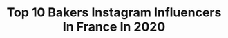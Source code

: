 ---
title: Top 10 Bakers Instagram Influencers In France In 2020
description: >-
  Find top bakers Instagram influencers in France in 2020. Most popular hashtags: #baking #pastry #recette #paris.
platform: Instagram
profiles:
  - username: "anna_wierzbinska"
    fullname: >-
      Anna Wierzbinska | Anna Banana
    location: "France"
    followers: 34009
    engagement: 534
    commentsToLikes: 0.104308
    avatar: "https://scontent-lhr8-1.cdninstagram.com/v/t51.2885-19/s320x320/68906158_369607540386287_4941671117443039232_n.jpg?_nc_ht=scontent-lhr8-1.cdninstagram.com&_nc_ohc=3DCu-PbWhlsAX9t4Q_o&oh=64813d8dffa10a1b599509391668e43b&oe=5EBBD11A"
    verified: false
    hashtags: "#mymonthofsundays, #food52, #kitchenbowl, #staycalmandbakeon"
  - username: "recueilgourmand"
    fullname: >-
      Mahmoud - Recueil Gourmand
    location: "France"
    followers: 16842
    engagement: 271
    commentsToLikes: 0.051218
    avatar: "https://instagram.fkul8-1.fna.fbcdn.net/v/t51.2885-19/s320x320/51365288_1011765392343148_1504503795130826752_n.jpg?_nc_ht=instagram.fkul8-1.fna.fbcdn.net&_nc_ohc=bybDyfopbBUAX8lgmFd&oh=3589b74e29f50c3fb671893e7c5d58b4&oe=5E9BEF0A"
    verified: false
    hashtags: "#dessertable, #breakfast, #easyrecipe, #dessertporn"
  - username: "carnie68"
    fullname: >-
      Carnie Wilson
    location: "France"
    followers: 73752
    engagement: 182
    commentsToLikes: 0.063591
    avatar: "https://scontent-lhr8-1.cdninstagram.com/v/t51.2885-19/s320x320/89606651_1028546487504620_8096458947227025408_n.jpg?_nc_ht=scontent-lhr8-1.cdninstagram.com&_nc_ohc=oey1Ec7Oj1UAX_BdPnw&oh=6b11be28ff6e9d01924d50e8eb18bd2c&oe=5EB9D924"
    verified: true
    hashtags: "#staypositive, #ticktock, #imcravingspices, #holdonforonemorespice"
  - username: "gontrancherrier"
    fullname: >-
      Gontran Cherrier
    location: "France"
    followers: 16575
    engagement: 215
    commentsToLikes: 0.024342
    avatar: "https://scontent-bos3-1.cdninstagram.com/v/t51.2885-19/s320x320/83297684_2973611299372461_1181824658823970816_n.jpg?_nc_ht=scontent-bos3-1.cdninstagram.com&_nc_ohc=97CqB_6Fn7QAX-yNG7j&oh=0744c1aa3a511c1b6c98fbb0e5dbb748&oe=5EAE7D63"
    verified: false
    hashtags: "#creamcheese, #love, #cheesacake, #bestcroissant"
  - username: "lamagiedespainsmarseille"
    fullname: >-
      Laurent Bocquet
    location: "France"
    followers: 10474
    engagement: 371
    commentsToLikes: 0.076917
    avatar: "https://scontent-amt2-1.cdninstagram.com/v/t51.2885-19/s320x320/90696490_221167089130804_6207639300901699584_n.jpg?_nc_ht=scontent-amt2-1.cdninstagram.com&_nc_ohc=d2qANqsXhyMAX_Ov8D7&oh=0372475652c12862b6cfc773b2350205&oe=5EB9AB19"
    verified: false
    hashtags: "#france, #boulangerie, #bakery, #confinement"
  - username: "kiraouji"
    fullname: >-
      Kira-Ouji
    location: "France"
    followers: 5835
    engagement: 918
    commentsToLikes: 0.034105
    avatar: "https://scontent-ams4-1.cdninstagram.com/v/t51.2885-19/s320x320/75234562_1233122383546192_8094431310346452992_n.jpg?_nc_ht=scontent-ams4-1.cdninstagram.com&_nc_ohc=_3b-cWwu4jEAX92rPGi&oh=a9b09890c4a6942389c761b871da4e99&oe=5EBA7284"
    verified: false
    hashtags: "#aliceandthepirates, #blackpeacenow, #vampiregoth, #piratehat"
  - username: "imzefyr"
    fullname: >-
      Zefyr, Photographe, Paris 🇫🇷📸
    location: "France"
    followers: 5616
    engagement: 1337
    commentsToLikes: 0.098449
    avatar: "https://scontent-lhr8-1.cdninstagram.com/v/t51.2885-19/s320x320/88276319_517164808986447_5151182847662358528_n.jpg?_nc_ht=scontent-lhr8-1.cdninstagram.com&_nc_ohc=-MMS__JURpgAX8N-Sly&oh=66fce472eb8f17ea01faa75102d043f6&oe=5EB8D009"
    verified: false
    hashtags: "#bakerstreetstation, #berlinstreetart, #hessentourismus, #urbexpeople"
  - username: "ali.surfpowerlft"
    fullname: >-
      Alison H. 🇨🇵 ❘ Stormy 🌪️
    location: "France"
    followers: 3071
    engagement: 2045
    commentsToLikes: 0.039593
    avatar: "https://scontent-ams4-1.cdninstagram.com/v/t51.2885-19/s320x320/91244779_555313071765195_7679901352067072000_n.jpg?_nc_ht=scontent-ams4-1.cdninstagram.com&_nc_ohc=GmvqmHTUTEoAX-5loq9&oh=28ef5e0723aad4d11d9720b01e040ddb&oe=5EBBB4E4"
    verified: false
    hashtags: "#trainhard, #weightlifter, #morningmood, #alwayssmile"
  - username: "myriamksky"
    fullname: >-
      Myriam ♡ Food x Love 🇫🇷
    location: "France"
    followers: 21426
    engagement: 503
    commentsToLikes: 0.113479
    avatar: "https://scontent-lhr8-1.cdninstagram.com/v/t51.2885-19/s320x320/82595969_2488053554794540_8842777585843699712_n.jpg?_nc_ht=scontent-lhr8-1.cdninstagram.com&_nc_ohc=wmv_mUp-N5MAX_hdRXi&oh=a47d95288ef4fae6495a0d93abe53a53&oe=5EBBDF2E"
    verified: false
    hashtags: "#atelierenfant, #bake, #brownie, #paques"
  - username: "thedailysaby"
    fullname: >-
      The Daily Saby • Sabrine •
    location: "France"
    followers: 22692
    engagement: 377
    commentsToLikes: 0.061897
    avatar: "https://scontent-lhr8-1.cdninstagram.com/v/t51.2885-19/s320x320/71918323_1644721875659096_908123590098944000_n.jpg?_nc_ht=scontent-lhr8-1.cdninstagram.com&_nc_ohc=RkjE-1K9EskAX9IpR3N&oh=0bcf4b60872353a2cb3428573afb8f19&oe=5EBA323A"
    verified: false
    hashtags: "#pastry, #recipe, #mzcuisinephotochallenge, #flatlay"
---
